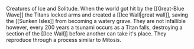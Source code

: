Creatures of Ice and Solitude. When the world got hit by the [[Great-Blue Wave]] the Titans locked arms and created a [[Ice Wall|great wall]], saving the [[Sunken Isles]] from becoming a watery grave. They are not infallible however, every 200 years a tsunami occurs as a Titan falls, destroying a section of the [[Ice Wall]] before another can take it's place. They reproduce through a process similar to Mitosis.